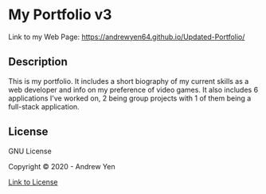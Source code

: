 # My Portfolio v3

Link to my Web Page: <https://andrewyen64.github.io/Updated-Portfolio/>

## Description

This is my portfolio. It includes a short biography of my current skills as a web developer
and info on my preference of video games. It also includes 6 applications I've worked on, 2 being group projects with 1 of them being a full-stack application.

## License

GNU License

Copyright © 2020 - Andrew Yen

[Link to License](LICENSE)
